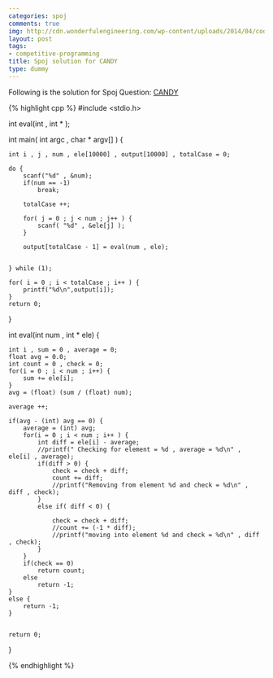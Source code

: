 ```yaml
---
categories: spoj
comments: true
img: http://cdn.wonderfulengineering.com/wp-content/uploads/2014/04/code-wallpaper-6.png
layout: post
tags:
- competitive-programming
title: Spoj solution for CANDY
type: dummy
---
```


Following is the solution for Spoj Question: [CANDY](http://www.spoj.com/problems/CANDY/)

{% highlight cpp %}
#include <stdio.h>

int eval(int , int * );

int main( int argc , char * argv[] ) {

	int i , j , num , ele[10000] , output[10000] , totalCase = 0;

	do {
		scanf("%d" , &num);
		if(num == -1)
			break;

		totalCase ++;

		for( j = 0 ; j < num ; j++ ) {
			scanf( "%d" , &ele[j] );
		}

		output[totalCase - 1] = eval(num , ele);


	} while (1);

	for( i = 0 ; i < totalCase ; i++ ) {
		printf("%d\n",output[i]);
	}
	return 0;
}

int eval(int num , int * ele) {

	int i , sum = 0 , average = 0;
	float avg = 0.0;
	int count = 0 , check = 0;
	for(i = 0 ; i < num ; i++) {
		sum += ele[i];
	}
	avg = (float) (sum / (float) num);

	average ++;

	if(avg - (int) avg == 0) {
		average = (int) avg;
		for(i = 0 ; i < num ; i++ ) {
			int diff = ele[i] - average;
			//printf(" Checking for element = %d , average = %d\n" , ele[i] , average);
			if(diff > 0) {
				check = check + diff;
				count += diff;
				//printf("Removing from element %d and check = %d\n" , diff , check);
			}
			else if( diff < 0) {

				check = check + diff;
				//count += (-1 * diff);
				//printf("moving into element %d and check = %d\n" , diff , check);
			}
		}
		if(check == 0)
			return count;
		else
			return -1; 
	}
	else {
		return -1;
	}


	return 0;
}

{% endhighlight %}